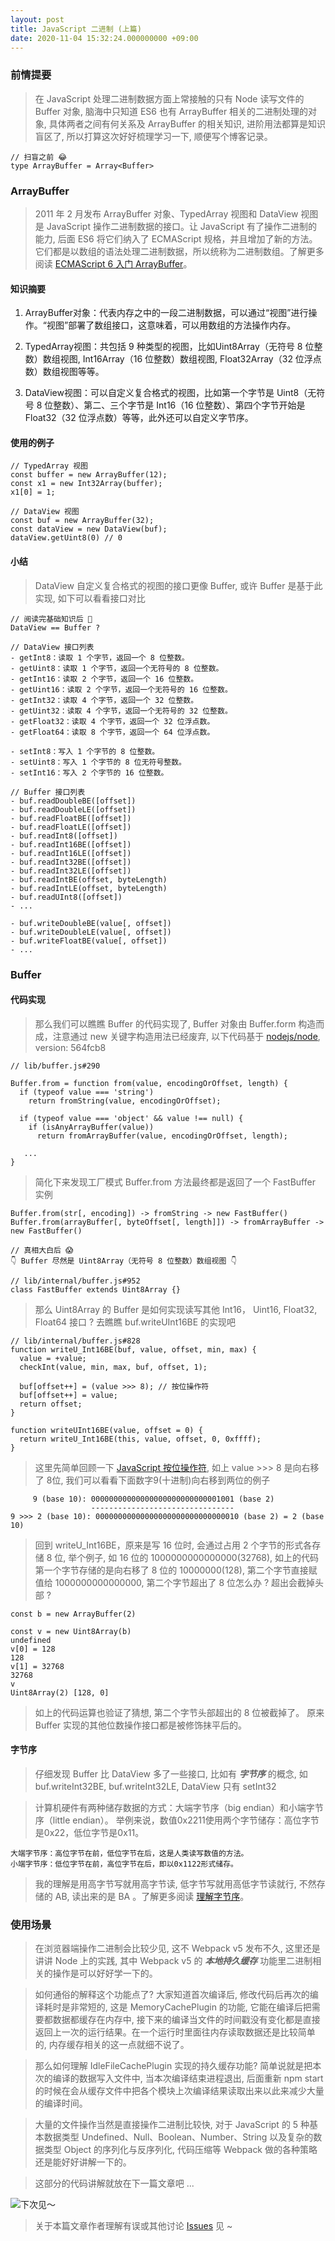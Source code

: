 ```yaml
---
layout: post
title: JavaScript 二进制 (上篇)
date: 2020-11-04 15:32:24.000000000 +09:00
---
```


### 前情提要
> 在 JavaScript 处理二进制数据方面上常接触的只有 Node 读写文件的 Buffer 对象, 脑海中只知道 ES6 也有 ArrayBuffer 相关的二进制处理的对象, 具体两者之间有何关系及 ArrayBuffer 的相关知识, 进阶用法都算是知识盲区了, 所以打算这次好好梳理学习一下, 顺便写个博客记录。

```
// 扫盲之前 😂
type ArrayBuffer = Array<Buffer>
```


### ArrayBuffer
> 2011 年 2 月发布 ArrayBuffer 对象、TypedArray 视图和 DataView 视图是 JavaScript 操作二进制数据的接口。让 JavaScript 有了操作二进制的能力, 后面 ES6 将它们纳入了 ECMAScript 规格，并且增加了新的方法。它们都是以数组的语法处理二进制数据，所以统称为二进制数组。了解更多阅读 [ECMAScript 6 入门 ArrayBuffer](https://es6.ruanyifeng.com/#docs/arraybuffer#)。

#### 知识摘要
1. ArrayBuffer对象：代表内存之中的一段二进制数据，可以通过“视图”进行操作。“视图”部署了数组接口，这意味着，可以用数组的方法操作内存。

2. TypedArray视图：共包括 9 种类型的视图，比如Uint8Array（无符号 8 位整数）数组视图, Int16Array（16 位整数）数组视图, Float32Array（32 位浮点数）数组视图等等。

3. DataView视图：可以自定义复合格式的视图，比如第一个字节是 Uint8（无符号 8 位整数）、第二、三个字节是 Int16（16 位整数）、第四个字节开始是 Float32（32 位浮点数）等等，此外还可以自定义字节序。

#### 使用的例子

```
// TypedArray 视图
const buffer = new ArrayBuffer(12);
const x1 = new Int32Array(buffer);
x1[0] = 1;

// DataView 视图
const buf = new ArrayBuffer(32);
const dataView = new DataView(buf);
dataView.getUint8(0) // 0
```

#### 小结
> DataView 自定义复合格式的视图的接口更像 Buffer, 或许 Buffer 是基于此实现, 如下可以看看接口对比

```
// 阅读完基础知识后 🤔
DataView == Buffer ?

// DataView 接口列表
- getInt8：读取 1 个字节，返回一个 8 位整数。
- getUint8：读取 1 个字节，返回一个无符号的 8 位整数。
- getInt16：读取 2 个字节，返回一个 16 位整数。
- getUint16：读取 2 个字节，返回一个无符号的 16 位整数。
- getInt32：读取 4 个字节，返回一个 32 位整数。
- getUint32：读取 4 个字节，返回一个无符号的 32 位整数。
- getFloat32：读取 4 个字节，返回一个 32 位浮点数。
- getFloat64：读取 8 个字节，返回一个 64 位浮点数。

- setInt8：写入 1 个字节的 8 位整数。
- setUint8：写入 1 个字节的 8 位无符号整数。
- setInt16：写入 2 个字节的 16 位整数。

// Buffer 接口列表
- buf.readDoubleBE([offset])
- buf.readDoubleLE([offset])
- buf.readFloatBE([offset])
- buf.readFloatLE([offset])
- buf.readInt8([offset])
- buf.readInt16BE([offset])
- buf.readInt16LE([offset])
- buf.readInt32BE([offset])
- buf.readInt32LE([offset])
- buf.readIntBE(offset, byteLength)
- buf.readIntLE(offset, byteLength)
- buf.readUInt8([offset])
- ...

- buf.writeDoubleBE(value[, offset])
- buf.writeDoubleLE(value[, offset])
- buf.writeFloatBE(value[, offset])
- ...
```


###  Buffer
#### 代码实现
> 那么我们可以瞧瞧 Buffer 的代码实现了, Buffer 对象由 Buffer.form 构造而成，注意通过 new 关键字构造用法已经废弃, 以下代码基于 [nodejs/node](https://github.com/nodejs/node), version: 564fcb8

```
// lib/buffer.js#290

Buffer.from = function from(value, encodingOrOffset, length) {
  if (typeof value === 'string')
    return fromString(value, encodingOrOffset);

  if (typeof value === 'object' && value !== null) {
    if (isAnyArrayBuffer(value))
      return fromArrayBuffer(value, encodingOrOffset, length);
   
   ...   
}
```

> 简化下来发现工厂模式 Buffer.from 方法最终都是返回了一个 FastBuffer 实例

```
Buffer.from(str[, encoding]) -> fromString -> new FastBuffer()
Buffer.from(arrayBuffer[, byteOffset[, length]]) -> fromArrayBuffer -> new FastBuffer()
```

```
// 真相大白后 😱
👇 Buffer 尽然是 Uint8Array（无符号 8 位整数）数组视图 👇
```

```
// lib/internal/buffer.js#952
class FastBuffer extends Uint8Array {}
```

> 那么 Uint8Array 的 Buffer 是如何实现读写其他 Int16， Uint16, Float32, Float64 接口 ? 去瞧瞧 
buf.writeUInt16BE 的实现吧

```
// lib/internal/buffer.js#828
function writeU_Int16BE(buf, value, offset, min, max) {
  value = +value;
  checkInt(value, min, max, buf, offset, 1);

  buf[offset++] = (value >>> 8); // 按位操作符
  buf[offset++] = value;
  return offset;
}

function writeUInt16BE(value, offset = 0) {
  return writeU_Int16BE(this, value, offset, 0, 0xffff);
}
```

> 这里先简单回顾一下 [JavaScript 按位操作符](https://developer.mozilla.org/zh-CN/docs/Web/JavaScript/Reference/Operators/Bitwise_Operators), 如上 value >>> 8 是向右移了 8位, 我们可以看看下面数字9(十进制)向右移到两位的例子

```
     9 (base 10): 00000000000000000000000000001001 (base 2)
                  --------------------------------
9 >>> 2 (base 10): 00000000000000000000000000000010 (base 2) = 2 (base 10)
```

> 回到 writeU_Int16BE，原来是写 16 位时, 会通过占用 2 个字节的形式各存储 8 位, 举个例子, 如 16 位的 1000000000000000(32768), 如上的代码第一个字节存储的是向右移了 8 位的 10000000(128), 第二个字节直接赋值给 1000000000000000, 第二个字节超出了 8 位怎么办 ? 超出会截掉头部 ?

```
const b = new ArrayBuffer(2)

const v = new Uint8Array(b)
undefined
v[0] = 128
128
v[1] = 32768
32768
v
Uint8Array(2) [128, 0]
```

> 如上的代码运算也验证了猜想, 第二个字节头部超出的 8 位被截掉了。 原来 Buffer 实现的其他位数操作接口都是被修饰抹平后的。

#### 字节序
> 仔细发现 Buffer 比 DataView 多了一些接口, 比如有 ***字节序*** 的概念, 如 buf.writeInt32BE, buf.writeInt32LE, DataView 只有 setInt32

> 计算机硬件有两种储存数据的方式：大端字节序（big endian）和小端字节序（little endian）。
举例来说，数值0x2211使用两个字节储存：高位字节是0x22，低位字节是0x11。

```
大端字节序：高位字节在前，低位字节在后，这是人类读写数值的方法。
小端字节序：低位字节在前，高位字节在后，即以0x1122形式储存。
```

> 我的理解是用高字节写就用高字节读, 低字节写就用高低字节读就行, 不然存储的 AB, 读出来的是 BA 。了解更多阅读 [理解字节序](http://www.ruanyifeng.com/blog/2016/11/byte-order.html)。

### 使用场景
> 在浏览器端操作二进制会比较少见, 这不 Webpack v5 发布不久, 这里还是讲讲 Node 上的实践, 其中 Webpack v5 的 ***本地持久缓存*** 功能里二进制相关的操作是可以好好学一下的。

> 如何通俗的解释这个功能点了? 大家知道首次编译后, 修改代码后再次的编译耗时是非常短的, 这是 MemoryCachePlugin 的功能, 它能在编译后把需要都数据都缓存在内存中, 接下来的编译当文件的时间戳没有变化都是直接返回上一次的运行结果。在一个运行时里面往内存读取数据还是比较简单的, 内存缓存相关的这一点就细不说了。

> 那么如何理解 IdleFileCachePlugin 实现的持久缓存功能? 简单说就是把本次的编译的数据写入文件中, 当本次编译结束进程退出, 后面重新 npm start 的时候在会从缓存文件中把各个模块上次编译结果读取出来以此来减少大量的编译时间。

> 大量的文件操作当然是直接操作二进制比较快, 对于 JavaScript 的 5 种基本数据类型 Undefined、Null、Boolean、Number、String 以及复杂的数据类型 Object 的序列化与反序列化, 代码压缩等 Webpack 做的各种策略还是能好好讲解一下的。

> 这部分的代码讲解就放在下一篇文章吧 ... 

![下次见～](https://timgsa.baidu.com/timg?image&quality=80&size=b9999_10000&sec=1605297615876&di=a8600be2381d57666a014d9b63692976&imgtype=0&src=http%3A%2F%2Fpic4.zhimg.com%2F50%2Fv2-48f30f9964e3207b7c45aa54428e803b_hd.jpg)

> 关于本篇文章作者理解有误或其他讨论 [Issues](https://github.com/xiaoxiaojx/blog/issues) 见 ~


